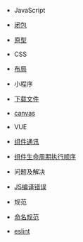 - JavaScript
- [闭包](closure.md)
- [原型](prototype.md)

- CSS
- [布局](layout.md)

- 小程序
- [下载文件](./mini-program/downLoad.md)
- [canvas](./mini-program/canvas.md)

- VUE
- [组件通讯](./vue/commumication.md)
- [组件生命周期执行顺序](./vue/lifecycle.md)

- 问题及解决
- [JS编译错误](./question/jsCompileError.md)


- 规范
- [命名规范](./rule/name.html)
- [eslint](./rule/eslint.md)
